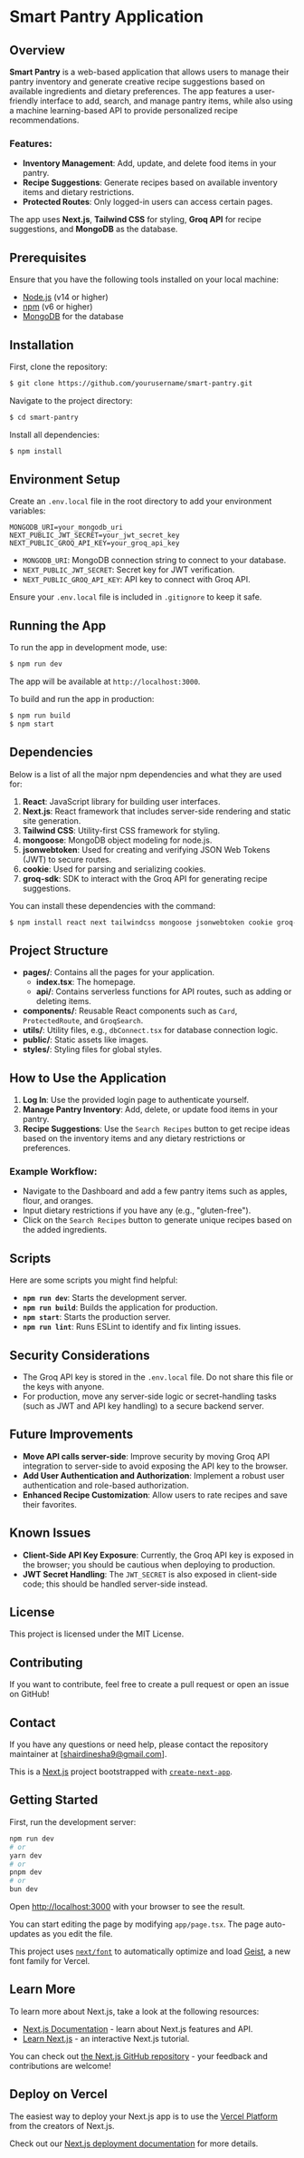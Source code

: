 # Smart Pantry Application

## Overview

**Smart Pantry** is a web-based application that allows users to manage their pantry inventory and generate creative recipe suggestions based on available ingredients and dietary preferences. The app features a user-friendly interface to add, search, and manage pantry items, while also using a machine learning-based API to provide personalized recipe recommendations.

### Features:
- **Inventory Management**: Add, update, and delete food items in your pantry.
- **Recipe Suggestions**: Generate recipes based on available inventory items and dietary restrictions.
- **Protected Routes**: Only logged-in users can access certain pages.

The app uses **Next.js**, **Tailwind CSS** for styling, **Groq API** for recipe suggestions, and **MongoDB** as the database.

## Prerequisites

Ensure that you have the following tools installed on your local machine:
- [Node.js](https://nodejs.org/en/) (v14 or higher)
- [npm](https://www.npmjs.com/) (v6 or higher)
- [MongoDB](https://www.mongodb.com/) for the database

## Installation

First, clone the repository:
```bash
$ git clone https://github.com/yourusername/smart-pantry.git
```

Navigate to the project directory:
```bash
$ cd smart-pantry
```

Install all dependencies:
```bash
$ npm install
```

## Environment Setup

Create an `.env.local` file in the root directory to add your environment variables:

```
MONGODB_URI=your_mongodb_uri
NEXT_PUBLIC_JWT_SECRET=your_jwt_secret_key
NEXT_PUBLIC_GROQ_API_KEY=your_groq_api_key
```

- `MONGODB_URI`: MongoDB connection string to connect to your database.
- `NEXT_PUBLIC_JWT_SECRET`: Secret key for JWT verification.
- `NEXT_PUBLIC_GROQ_API_KEY`: API key to connect with Groq API.

Ensure your `.env.local` file is included in `.gitignore` to keep it safe.

## Running the App

To run the app in development mode, use:

```bash
$ npm run dev
```

The app will be available at `http://localhost:3000`.

To build and run the app in production:

```bash
$ npm run build
$ npm start
```

## Dependencies

Below is a list of all the major npm dependencies and what they are used for:

1. **React**: JavaScript library for building user interfaces.
2. **Next.js**: React framework that includes server-side rendering and static site generation.
3. **Tailwind CSS**: Utility-first CSS framework for styling.
4. **mongoose**: MongoDB object modeling for node.js.
5. **jsonwebtoken**: Used for creating and verifying JSON Web Tokens (JWT) to secure routes.
6. **cookie**: Used for parsing and serializing cookies.
7. **groq-sdk**: SDK to interact with the Groq API for generating recipe suggestions.

You can install these dependencies with the command:

```bash
$ npm install react next tailwindcss mongoose jsonwebtoken cookie groq-sdk
```

## Project Structure

- **pages/**: Contains all the pages for your application.
  - **index.tsx**: The homepage.
  - **api/**: Contains serverless functions for API routes, such as adding or deleting items.
- **components/**: Reusable React components such as `Card`, `ProtectedRoute`, and `GroqSearch`.
- **utils/**: Utility files, e.g., `dbConnect.tsx` for database connection logic.
- **public/**: Static assets like images.
- **styles/**: Styling files for global styles.

## How to Use the Application

1. **Log In**: Use the provided login page to authenticate yourself.
2. **Manage Pantry Inventory**: Add, delete, or update food items in your pantry.
3. **Recipe Suggestions**: Use the `Search Recipes` button to get recipe ideas based on the inventory items and any dietary restrictions or preferences.

### Example Workflow:
- Navigate to the Dashboard and add a few pantry items such as apples, flour, and oranges.
- Input dietary restrictions if you have any (e.g., "gluten-free").
- Click on the `Search Recipes` button to generate unique recipes based on the added ingredients.

## Scripts

Here are some scripts you might find helpful:

- **`npm run dev`**: Starts the development server.
- **`npm run build`**: Builds the application for production.
- **`npm start`**: Starts the production server.
- **`npm run lint`**: Runs ESLint to identify and fix linting issues.

## Security Considerations

- The Groq API key is stored in the `.env.local` file. Do not share this file or the keys with anyone.
- For production, move any server-side logic or secret-handling tasks (such as JWT and API key handling) to a secure backend server.

## Future Improvements

- **Move API calls server-side**: Improve security by moving Groq API integration to server-side to avoid exposing the API key to the browser.
- **Add User Authentication and Authorization**: Implement a robust user authentication and role-based authorization.
- **Enhanced Recipe Customization**: Allow users to rate recipes and save their favorites.

## Known Issues

- **Client-Side API Key Exposure**: Currently, the Groq API key is exposed in the browser; you should be cautious when deploying to production.
- **JWT Secret Handling**: The `JWT_SECRET` is also exposed in client-side code; this should be handled server-side instead.

## License
This project is licensed under the MIT License.

## Contributing
If you want to contribute, feel free to create a pull request or open an issue on GitHub!

## Contact
If you have any questions or need help, please contact the repository maintainer at [shairdinesha9@gmail.com].


This is a [Next.js](https://nextjs.org) project bootstrapped with [`create-next-app`](https://nextjs.org/docs/app/api-reference/cli/create-next-app).

## Getting Started

First, run the development server:

```bash
npm run dev
# or
yarn dev
# or
pnpm dev
# or
bun dev
```

Open [http://localhost:3000](http://localhost:3000) with your browser to see the result.

You can start editing the page by modifying `app/page.tsx`. The page auto-updates as you edit the file.

This project uses [`next/font`](https://nextjs.org/docs/app/building-your-application/optimizing/fonts) to automatically optimize and load [Geist](https://vercel.com/font), a new font family for Vercel.

## Learn More

To learn more about Next.js, take a look at the following resources:

- [Next.js Documentation](https://nextjs.org/docs) - learn about Next.js features and API.
- [Learn Next.js](https://nextjs.org/learn) - an interactive Next.js tutorial.

You can check out [the Next.js GitHub repository](https://github.com/vercel/next.js) - your feedback and contributions are welcome!

## Deploy on Vercel

The easiest way to deploy your Next.js app is to use the [Vercel Platform](https://vercel.com/new?utm_medium=default-template&filter=next.js&utm_source=create-next-app&utm_campaign=create-next-app-readme) from the creators of Next.js.

Check out our [Next.js deployment documentation](https://nextjs.org/docs/app/building-your-application/deploying) for more details.
